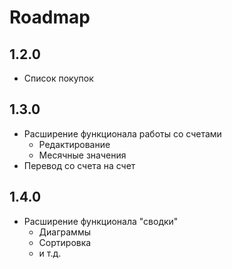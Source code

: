 # Roadmap
## 1.2.0
- Список покупок
## 1.3.0
- Расширение функционала работы со счетами
  - Редактирование
  - Месячные значения
- Перевод со счета на счет
## 1.4.0
- Расширение функционала "сводки"
  - Диаграммы
  - Сортировка
  - и т.д.
